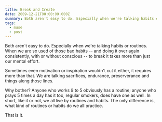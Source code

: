 ```yaml
---
title: Break and Create
date: 2009-12-21T00:00:00.000Z
summary: Both aren't easy to do. Especially when we're talking habits or routines.
tags:
  - muse
  - post
---
```

Both aren't easy to do. Especially when we're talking habits or routines. When we are so used of those bad habits -- and doing it over again consistently, with or without conscious -- to break it takes more than just our mental effort. 

Sometimes even motivation or inspiration wouldn't cut it either, it requires more than that. We are talking sacrifices, endurance, preserverance and things along those lines.

Why bother? Anyone who works 9 to 5 obviously has a routine; anyone who prays 5 times a day has it too; regular smokers, does have one as well. In short, like it or not, we all live by routines and habits. The only difference is, what kind of routines or habits do we all practice.

That is it.
